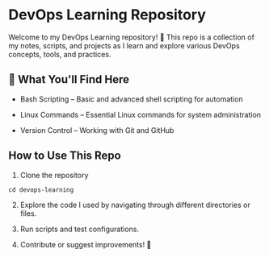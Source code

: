# DevOps Learning Repository

Welcome to my DevOps Learning repository! 🚀 This repo is a collection of my notes, scripts, and projects as I learn and explore various DevOps concepts, tools, and practices.

## 📌 What You'll Find Here

- Bash Scripting – Basic and advanced shell scripting for automation

- Linux Commands – Essential Linux commands for system administration

- Version Control – Working with Git and GitHub

## How to Use This Repo

1. Clone the repository

```git clone https://github.com/yourusername/devops-learning.git
cd devops-learning
```

2. Explore the code I used by navigating through different directories or files.

3. Run scripts and test configurations.

4. Contribute or suggest improvements! 🎉
